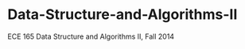 Data-Structure-and-Algorithms-II
================================

ECE 165 Data Structure and Algorithms II, Fall 2014
